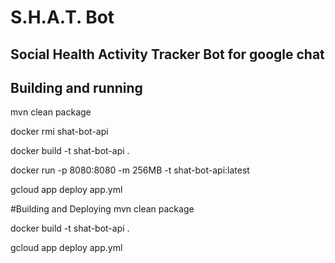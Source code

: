 # S.H.A.T. Bot
## Social Health Activity Tracker Bot for google chat


## Building and running
mvn clean package

docker rmi shat-bot-api

docker build -t shat-bot-api .

docker run -p 8080:8080 -m 256MB -t shat-bot-api:latest

gcloud app deploy app.yml

#Building and Deploying
mvn clean package

docker build -t shat-bot-api .

gcloud app deploy app.yml